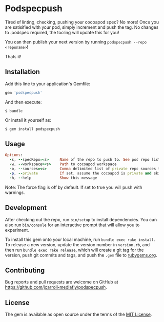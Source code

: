 # Podspecpush

Tired of linting, checking, pushing your cocoapod spec? No more! Once you are satisified with your pod, simply increment and push the tag. No changes to .podspec required, the tooling will update this for you!

You can then publish your next version by running `podspecpush --repo <reponame>`!

Thats it!

## Installation

Add this line to your application's Gemfile:

```ruby
gem 'podspecpush'
```

And then execute:

    $ bundle

Or install it yourself as:

    $ gem install podspecpush

## Usage

```ruby
Options:
  -s, --specRepo=<s>     Name of the repo to push to. See pod repo list for available repos
  -w, --workspace=<s>    Path to cocoapod workspace
  -o, --sources=<s>      Comma delimited list of private repo sources to consider when linting private repo. Master is included by default so private repos can source master
  -p, --private          If set, assume the cocoapod is private and skip public checks
  -h, --help             Show this message
```

Note: The force flag is off by default. If set to true you will push with warnings.

## Development

After checking out the repo, run `bin/setup` to install dependencies. You can also run `bin/console` for an interactive prompt that will allow you to experiment.

To install this gem onto your local machine, run `bundle exec rake install`. To release a new version, update the version number in `version.rb`, and then run `bundle exec rake release`, which will create a git tag for the version, push git commits and tags, and push the `.gem` file to [rubygems.org](https://rubygems.org).

## Contributing

Bug reports and pull requests are welcome on GitHub at https://github.com/jcarroll-mediafly/podspecpush.


## License

The gem is available as open source under the terms of the [MIT License](http://opensource.org/licenses/MIT).

